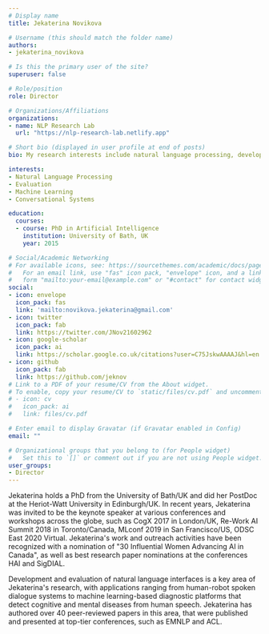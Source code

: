 ```yaml
---
# Display name
title: Jekaterina Novikova

# Username (this should match the folder name)
authors:
- jekaterina_novikova

# Is this the primary user of the site?
superuser: false

# Role/position
role: Director

# Organizations/Affiliations
organizations:
- name: NLP Research Lab
  url: "https://nlp-research-lab.netlify.app"

# Short bio (displayed in user profile at end of posts)
bio: My research interests include natural language processing, development and evaluation of natural language interfaces, applied machine learning, conversational systems.

interests:
- Natural Language Processing
- Evaluation
- Machine Learning
- Conversational Systems

education:
  courses:
  - course: PhD in Artificial Intelligence
    institution: University of Bath, UK
    year: 2015

# Social/Academic Networking
# For available icons, see: https://sourcethemes.com/academic/docs/page-builder/#icons
#   For an email link, use "fas" icon pack, "envelope" icon, and a link in the
#   form "mailto:your-email@example.com" or "#contact" for contact widget.
social:
- icon: envelope
  icon_pack: fas
  link: 'mailto:novikova.jekaterina@gmail.com'
- icon: twitter
  icon_pack: fab
  link: https://twitter.com/JNov21602962
- icon: google-scholar
  icon_pack: ai
  link: https://scholar.google.co.uk/citations?user=C75JskwAAAAJ&hl=en
- icon: github
  icon_pack: fab
  link: https://github.com/jeknov
# Link to a PDF of your resume/CV from the About widget.
# To enable, copy your resume/CV to `static/files/cv.pdf` and uncomment the lines below.
# - icon: cv
#   icon_pack: ai
#   link: files/cv.pdf

# Enter email to display Gravatar (if Gravatar enabled in Config)
email: ""

# Organizational groups that you belong to (for People widget)
#   Set this to `[]` or comment out if you are not using People widget.
user_groups:
- Director
---
```


Jekaterina holds a PhD from the University of Bath/UK and did her PostDoc at the Heriot-Watt University in Edinburgh/UK. In recent years, Jekaterina was invited to be the keynote speaker at various conferences and workshops across the globe, such as CogX 2017 in London/UK, Re-Work AI Summit 2018 in Toronto/Canada, MLconf 2019 in San Francisco/US, ODSC East 2020 Virtual. Jekaterina's work and outreach activities have been recognized with a nomination of "30 Influential Women Advancing AI in Canada", as well as best research paper nominations at the conferences HAI and SigDIAL.

Development and evaluation of natural language interfaces is a key area of Jekaterina's research, with applications ranging from human-robot spoken dialogue systems to machine learning-based diagnostic platforms that detect cognitive and mental diseases from human speech. Jekaterina has authored over 40 peer-reviewed papers in this area, that were published and presented at top-tier conferences, such as EMNLP and ACL.